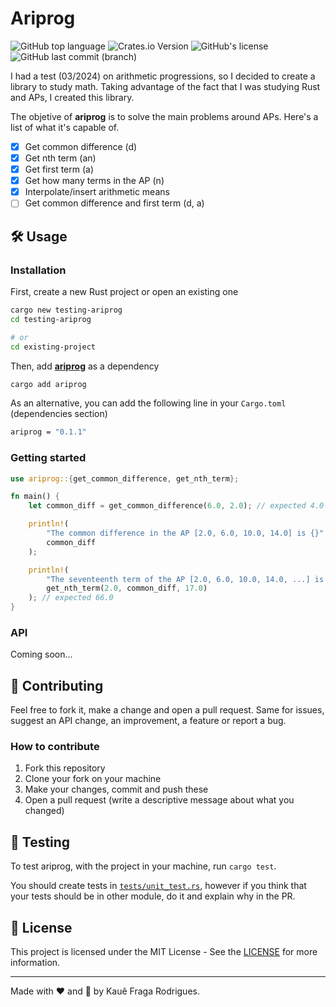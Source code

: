 # Ariprog

![GitHub top language](https://img.shields.io/github/languages/top/kauefraga/ariprog)
![Crates.io Version](https://img.shields.io/crates/v/ariprog)
![GitHub's license](https://img.shields.io/github/license/kauefraga/ariprog)
![GitHub last commit (branch)](https://img.shields.io/github/last-commit/kauefraga/ariprog/main)

I had a test (03/2024) on arithmetic progressions, so I decided to create a library to study math. Taking advantage of the fact that I was studying Rust and APs, I created this library.

The objetive of **ariprog** is to solve the main problems around APs. Here's a list of what it's capable of.

- [x] Get common difference (d)
- [x] Get nth term (an)
- [x] Get first term (a)
- [x] Get how many terms in the AP (n)
- [x] Interpolate/insert arithmetic means
- [ ] Get common difference and first term (d, a)

## 🛠 Usage

### Installation

First, create a new Rust project or open an existing one

```bash
cargo new testing-ariprog
cd testing-ariprog

# or
cd existing-project
```

Then, add [**ariprog**](https://crates.io/crates/ariprog) as a dependency

```bash
cargo add ariprog
```

As an alternative, you can add the following line in your `Cargo.toml` (dependencies section)

```bash
ariprog = "0.1.1"
```

### Getting started

```rust
use ariprog::{get_common_difference, get_nth_term};

fn main() {
    let common_diff = get_common_difference(6.0, 2.0); // expected 4.0

    println!(
        "The common difference in the AP [2.0, 6.0, 10.0, 14.0] is {}",
        common_diff
    );

    println!(
        "The seventeenth term of the AP [2.0, 6.0, 10.0, 14.0, ...] is {}",
        get_nth_term(2.0, common_diff, 17.0)
    ); // expected 66.0
}
```

### API

Coming soon...

## 💖 Contributing

Feel free to fork it, make a change and open a pull request. Same for issues, suggest an API change, an improvement, a feature or report a bug.

### How to contribute

1. Fork this repository
2. Clone your fork on your machine
3. Make your changes, commit and push these
4. Open a pull request (write a descriptive message about what you changed)

## 🧪 Testing

To test ariprog, with the project in your machine, run `cargo test`.

You should create tests in [`tests/unit_test.rs`](tests/unit_test.rs), however if you think that your tests should be in other module, do it and explain why in the PR.

## 📝 License

This project is licensed under the MIT License - See the [LICENSE](https://github.com/kauefraga/ariprog/blob/main/LICENSE) for more information.

---

Made with ❤ and 🦀 by Kauê Fraga Rodrigues.
